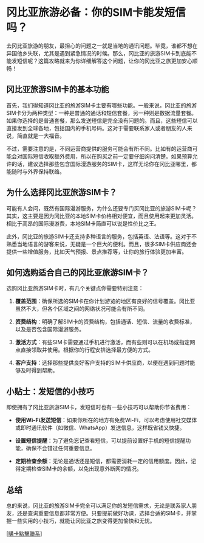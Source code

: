 # 冈比亚旅游必备：你的SIM卡能发短信吗？

去冈比亚旅游的朋友，最担心的问题之一就是当地的通讯问题。毕竟，谁都不想在异国他乡失联，尤其是遇到紧急情况的时候。那么，冈比亚的旅游SIM卡到底能不能发短信呢？这篇攻略就来为你详细解答这个问题，让你的冈比亚之旅更加安心顺畅！

## 冈比亚旅游SIM卡的基本功能

首先，我们得知道冈比亚的旅游SIM卡主要有哪些功能。一般来说，冈比亚的旅游SIM卡分为两种类型：一种是普通的通话和短信套餐，另一种则是数据流量套餐。如果你选择的是普通套餐，那么发送短信是完全没有问题的。而且，这些短信可以直接发到全球各地，包括国内的手机号码。这对于需要联系家人或者朋友的人来说，简直就是一大福音。

不过，需要注意的是，不同运营商提供的服务可能会有所不同。比如有的运营商可能会对国际短信收取额外费用，所以在购买之前一定要仔细询问清楚。如果预算允许的话，建议选择那些包含国际漫游服务的SIM卡，这样无论你在冈比亚哪里，都能随时与外界保持联络。

## 为什么选择冈比亚旅游SIM卡？

可能有人会问，既然有国际漫游服务，为什么还要专门买冈比亚的旅游SIM卡呢？其实，这主要是因为冈比亚的本地SIM卡价格相对便宜，而且使用起来更加灵活。相比于高昂的国际漫游费，本地SIM卡简直可以说是性价比之王。

此外，冈比亚的旅游SIM卡还支持多种语言的服务，包括英语、法语等。这对于不熟悉当地语言的游客来说，无疑是一个巨大的便利。而且，很多SIM卡供应商还会提供一些增值服务，比如天气预报、景点推荐等，让你的旅行体验更加丰富。

## 如何选购适合自己的冈比亚旅游SIM卡？

选购冈比亚旅游SIM卡时，有几个关键点你需要特别注意：

1. **覆盖范围**：确保所选的SIM卡在你计划游览的地区有良好的信号覆盖。冈比亚虽然不大，但各个区域之间的网络状况可能会有所不同。

2. **资费结构**：明确了解SIM卡的资费结构，包括通话、短信、流量的收费标准，以及是否包含国际漫游服务。

3. **激活方式**：有些SIM卡需要通过手机进行激活，而有些则可以在机场或指定网点直接领取并使用。根据你的行程安排选择最方便的方式。

4. **客户支持**：选择那些提供良好客户支持的SIM卡供应商，以便在遇到问题时能够及时得到帮助。

## 小贴士：发短信的小技巧

即使拥有了冈比亚旅游SIM卡，发短信时也有一些小技巧可以帮助你节省费用：

- **使用Wi-Fi发送短信**：如果你所在的地方有免费Wi-Fi，可以考虑使用社交媒体或即时通讯软件（如微信、WhatsApp）发送信息，这样既省钱又快捷。
  
- **设置短信提醒**：为了避免忘记查看短信，可以提前设置好手机的短信提醒功能，确保不会错过任何重要信息。

- **定期检查余额**：无论是通话还是短信，都需要消耗一定的信用额度。因此，记得定期检查SIM卡的余额，以免出现意外断网的情况。

## 总结

总的来说，冈比亚的旅游SIM卡完全可以满足你的发短信需求，无论是联系家人朋友，还是查询重要信息都非常方便。只要提前做好功课，选择合适的SIM卡，并掌握一些实用的小技巧，就能让冈比亚之旅变得更加愉快和无忧。

[[購卡點擊聯系](https://t.me/s/esim1088)]